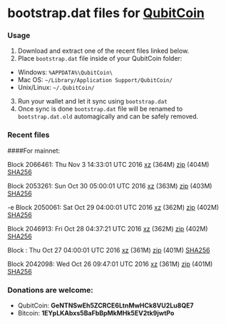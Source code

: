 # bootstrap.dat files for [QubitCoin](http://www.qubitcoin.com/)

### Usage

1. Download and extract one of the recent files linked below.
2. Place `bootstrap.dat` file inside of your QubitCoin folder:
 - Windows: `%APPDATA%\QubitCoin\`
 - Mac OS: `~/Library/Application Support/QubitCoin/`
 - Unix/Linux: `~/.QubitCoin/`
3. Run your wallet and let it sync using `bootstrap.dat`
4. Once sync is done `bootstrap.dat` file will be renamed to `bootstrap.dat.old` automagically and can be safely removed.

### Recent files

####For mainnet:

Block 2066461: Thu Nov  3 14:33:01 UTC 2016 [xz](https://transfer.sh/14TWJL/bootstrap.dat.20161103.tar.xz) (364M) [zip](https://transfer.sh/NEGYu/bootstrap.dat.20161103.zip) (404M) [SHA256](https://transfer.sh/hCdSI/sha256.txt)

Block 2053261: Sun Oct 30 05:00:01 UTC 2016 [xz](https://transfer.sh/OMVWb/bootstrap.dat.20161030.tar.xz) (363M) [zip](https://transfer.sh/qKfWW/bootstrap.dat.20161030.zip) (403M) [SHA256](https://transfer.sh/Ag4vB/sha256.txt)

-e Block 2050061: Sat Oct 29 04:00:01 UTC 2016 [xz](https://transfer.sh/RYMOD/bootstrap.dat.20161029.tar.xz) (362M) [zip](https://transfer.sh/8pmNI/bootstrap.dat.20161029.zip) (402M) [SHA256](https://transfer.sh/kY3UD/sha256.txt)

Block 2046913: Fri Oct 28 04:37:21 UTC 2016 [xz](https://transfer.sh/Qi3tP/bootstrap.dat.20161028.tar.xz) (362M) [zip](https://transfer.sh/2xjGT/bootstrap.dat.20161028.zip) (402M) [SHA256](https://transfer.sh/GTxM5/sha256.txt)

Block : Thu Oct 27 04:00:01 UTC 2016 [xz](https://transfer.sh/CLrB4/bootstrap.dat.20161027.tar.xz) (361M) [zip](https://transfer.sh/ZuZef/bootstrap.dat.20161027.zip) (401M) [SHA256](https://transfer.sh/mUhqD/sha256.txt)

Block 2042098: Wed Oct 26 09:47:01 UTC 2016 [xz](https://transfer.sh/mpJVv/bootstrap.dat.20161026.tar.xz) (361M) [zip](https://transfer.sh/g1tdy/bootstrap.dat.20161026.zip) (401M) [SHA256](https://transfer.sh/uOE9n/sha256.txt)

### Donations are welcome:

- QubitCoin: **GeNTNSwEh5ZCRCE6LtnMwHCk8VU2Lu8QE7**
- Bitcoin: **1EYpLKAbxs5BaFbBpMkMHk5EV2tk9jwtPo**
